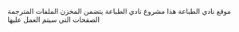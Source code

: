 موقع نادي الطباعة 
هذا مشروع نادي الطباعة 
يتضمن المخزن الملفات المترجمة 
الصفحات التي سيتم العمل عليها 
